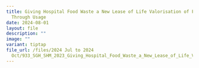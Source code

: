 ```yaml
---
title: Giving Hospital Food Waste a New Lease of Life Valorisation of Food Waste
  Through Usage
date: 2024-08-01
layout: file
description: ""
image: ""
variant: tiptap
file_url: /files/2024 Jul to 2024
  Oct/933_SGH_SHM_2023_Giving_Hospital_Food_Waste_a_New_Lease_of_Life_Valorisation_of_Food_Waste_Through_Usage_ofBl.pdf
---
```

